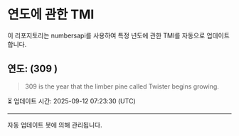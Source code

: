 
# 연도에 관한 TMI

이 리포지토리는 numbersapi를 사용하여 특정 년도에 관한 TMI를 자동으로 업데이트합니다.

## 연도: (309 )
> 309 is the year that the limber pine called Twister begins growing.

⏳ 업데이트 시간: 2025-09-12 07:23:30 (UTC)

---
자동 업데이트 봇에 의해 관리됩니다.
